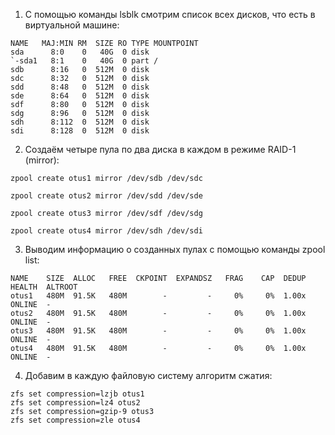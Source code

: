 
1.  С помощью команды lsblk смотрим список всех дисков, что есть в виртуальной машине:
```
NAME   MAJ:MIN RM  SIZE RO TYPE MOUNTPOINT
sda      8:0    0   40G  0 disk 
`-sda1   8:1    0   40G  0 part /
sdb      8:16   0  512M  0 disk 
sdc      8:32   0  512M  0 disk 
sdd      8:48   0  512M  0 disk 
sde      8:64   0  512M  0 disk 
sdf      8:80   0  512M  0 disk 
sdg      8:96   0  512M  0 disk 
sdh      8:112  0  512M  0 disk 
sdi      8:128  0  512M  0 disk 
```
2. Создаём четыре пула по два диска в каждом в режиме RAID-1 (mirror):
```
zpool create otus1 mirror /dev/sdb /dev/sdc

zpool create otus2 mirror /dev/sdd /dev/sde

zpool create otus3 mirror /dev/sdf /dev/sdg

zpool create otus4 mirror /dev/sdh /dev/sdi
```
3. Выводим информацию о созданных пулах с помощью команды zpool list:
```
NAME    SIZE  ALLOC   FREE  CKPOINT  EXPANDSZ   FRAG    CAP  DEDUP    HEALTH  ALTROOT
otus1   480M  91.5K   480M        -         -     0%     0%  1.00x    ONLINE  -
otus2   480M  91.5K   480M        -         -     0%     0%  1.00x    ONLINE  -
otus3   480M  91.5K   480M        -         -     0%     0%  1.00x    ONLINE  -
otus4   480M  91.5K   480M        -         -     0%     0%  1.00x    ONLINE  -
```
4. Добавим в каждую файловую систему алгоритм сжатия:
```
zfs set compression=lzjb otus1
zfs set compression=lz4 otus2
zfs set compression=gzip-9 otus3
zfs set compression=zle otus4
```
